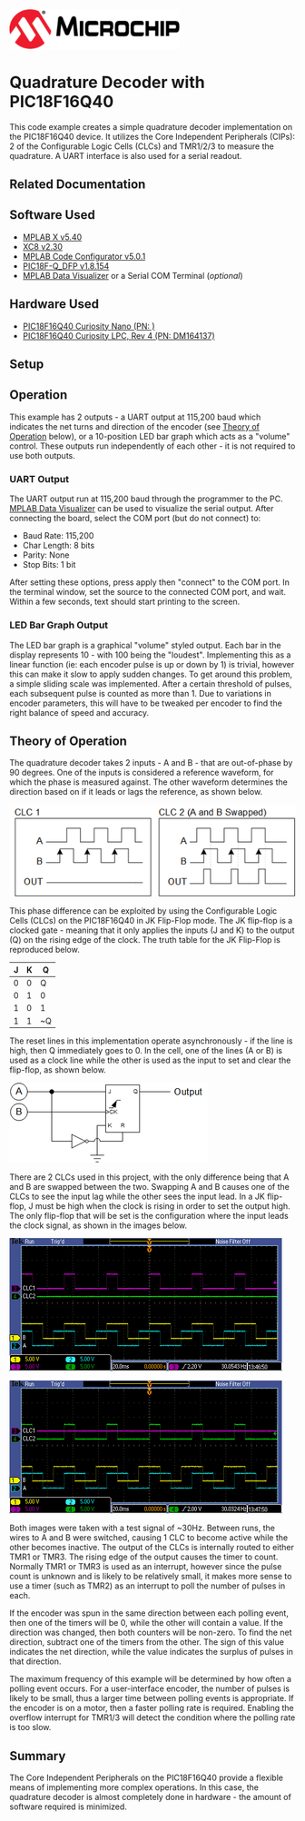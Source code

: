 <a href="https://www.microchip.com" rel="nofollow"><img src="images/microchip.png" alt="MCHP" width="300"/></a>
# Quadrature Decoder with PIC18F16Q40

This code example creates a simple quadrature decoder implementation on the PIC18F16Q40 device. It utilizes the Core Independent Peripherals (CIPs): 2 of the Configurable Logic Cells (CLCs) and TMR1/2/3 to measure the quadrature. A UART interface is also used for a serial readout.

## Related Documentation

## Software Used

* [MPLAB X v5.40](https://www.microchip.com/mplab/mplab-x-ide)
* [XC8 v2.30](https://www.microchip.com/en-us/development-tools-tools-and-software/mplab-xc-compilers)
* [MPLAB Code Configurator v5.0.1](https://www.microchip.com/mplab/mplab-code-configurator)
* [PIC18F-Q_DFP v1.8.154](https://packs.download.microchip.com/)
* [MPLAB Data Visualizer](https://www.microchip.com/mplab/mplab-data-visualizer) or a Serial COM Terminal (*optional*)


## Hardware Used

* [PIC18F16Q40 Curiosity Nano (PN: )](#)
* [PIC18F16Q40 Curiosity LPC, Rev 4 (PN: DM164137)](#https://www.microchip.com/DevelopmentTools/ProductDetails/PartNO/DM164137)


## Setup



## Operation

This example has 2 outputs - a UART output at 115,200 baud which indicates the net turns and direction of the encoder (see [Theory of Operation](#theory-of-operation) below), or a 10-position LED bar graph which acts as a "volume" control. These outputs run independently of each other - it is not required to use both outputs.

### UART Output

The UART output run at 115,200 baud through the programmer to the PC. [MPLAB Data Visualizer](https://www.microchip.com/mplab/mplab-data-visualizer) can be used to visualize the serial output. After connecting the board, select the COM port (but do not connect) to:

* Baud Rate: 115,200
* Char Length: 8 bits
* Parity: None
* Stop Bits: 1 bit

After setting these options, press apply then "connect" to the COM port. In the terminal window, set the source to the connected COM port, and wait. Within a few seconds, text should start printing to the screen.

### LED Bar Graph Output

The LED bar graph is a graphical "volume" styled output. Each bar in the display represents 10 - with 100 being the "loudest". Implementing this as a linear function (ie: each encoder pulse is up or down by 1) is trivial, however this can make it slow to apply sudden changes. To get around this problem, a simple sliding scale was implemented. After a certain threshold of pulses, each subsequent pulse is counted as more than 1. Due to variations in encoder parameters, this will have to be tweaked per encoder to find the right balance of speed and accuracy.

## Theory of Operation

The quadrature decoder takes 2 inputs - A and B - that are out-of-phase by 90 degrees. One of the inputs is considered a reference waveform, for which the phase is measured against. The other waveform determines the direction based on if it leads or lags the reference, as shown below.

![Example Waveform](./images/ExampleWaveform.png)

This phase difference can be exploited by using the Configurable Logic Cells (CLCs) on the PIC18F16Q40 in JK Flip-Flop mode. The JK flip-flop is a clocked gate - meaning that it only applies the inputs (J and K) to the output (Q) on the rising edge of the clock. The truth table for the JK Flip-Flop is reproduced below.

| J   | K   | Q
| --- | --- | ---
| 0   | 0   | Q
| 0   | 1   | 0
| 1   | 0   | 1
| 1   | 1   | ~Q

The reset lines in this implementation operate asynchronously - if the line is high, then Q immediately goes to 0. In the cell, one of the lines (A or B) is used as a clock line while the other is used as the input to set and clear the flip-flop, as shown below.

![CLC Implementation](./images/CLC_Implementation.png)

There are 2 CLCs used in this project, with the only difference being that A and B are swapped between the two. Swapping A and B causes one of the CLCs to see the input lag while the other sees the input lead. In a JK flip-flop, J must be high when the clock is rising in order to set the output high. The only flip-flop that will be set is the configuration where the input leads the clock signal, as shown in the images below.

![Waveform 1](./images/waveform1.PNG)

![Waveform 2](./images/waveform2.PNG)

Both images were taken with a test signal of ~30Hz. Between runs, the wires to A and B were switched, causing 1 CLC to become active while the other becomes inactive. The output of the CLCs is internally routed to either TMR1 or TMR3. The rising edge of the output causes the timer to count. Normally TMR1 or TMR3 is used as an interrupt, however since the pulse count is unknown and is likely to be relatively small, it makes more sense to use a timer (such as TMR2) as an interrupt to poll the number of pulses in each.

If the encoder was spun in the same direction between each polling event, then one of the timers will be 0, while the other will contain a value. If the direction was changed, then both counters will be non-zero. To find the net direction, subtract one of the timers from the other. The sign of this value indicates the net direction, while the value indicates the surplus of pulses in that direction.

The maximum frequency of this example will be determined by how often a polling event occurs. For a user-interface encoder, the number of pulses is likely to be small, thus a larger time between polling events is appropriate. If the encoder is on a motor, then a faster polling rate is required. Enabling the overflow interrupt for TMR1/3 will detect the condition where the polling rate is too slow.

## Summary
The Core Independent Peripherals on the PIC18F16Q40 provide a flexible means of implementing more complex operations. In this case, the quadrature decoder is almost completely done in hardware - the amount of software required is minimized.
